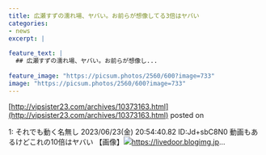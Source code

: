 ```yaml
---
title: 広瀬すずの濡れ場、ヤバい。お前らが想像してる3倍はヤバい
categories:
- news
excerpt: |
  
feature_text: |
  ## 広瀬すずの濡れ場、ヤバい。お前らが想像し...
  
feature_image: "https://picsum.photos/2560/600?image=733"
image: "https://picsum.photos/2560/600?image=733"
---
```


[http://vipsister23.com/archives/10373163.html](http://vipsister23.com/archives/10373163.html)
posted on 

<!--more-->

1: それでも動く名無し 2023/06/23(金) 20:54:40.82 ID:Jd+sbC8N0 動画もあるけどこれの10倍はヤバい 【画像】![](https://livedoor.blogimg.jp/vipsister23/imgs/0/0/004a707b.jpghttps://livedoor.blogimg.jp/vipsister23/imgs/a/8/a808f800.jpg)https://livedoor.blogimg.jp...
